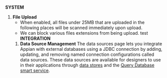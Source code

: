 **SYSTEM**
 1. **File Upload**
	 - When enabled, all files under 25MB that are uploaded in the following places will be scanned immediately upon upload.
	- We can block various files extensions from being upload.
test
**INTEGRATION**
	1. **Data Source Management**
	 The data sources page lets you integrate Appian with external databases using a JDBC connection by adding, updating, and removing named connection configurations called data sources. These data sources are available for designers to use in their applications through [data stores](https://docs.appian.com/suite/help/25.3/Data_Stores.html) and the [Query Database smart service](https://docs.appian.com/suite/help/25.3/Query_Database_Smart_Service.html).
	
	  
